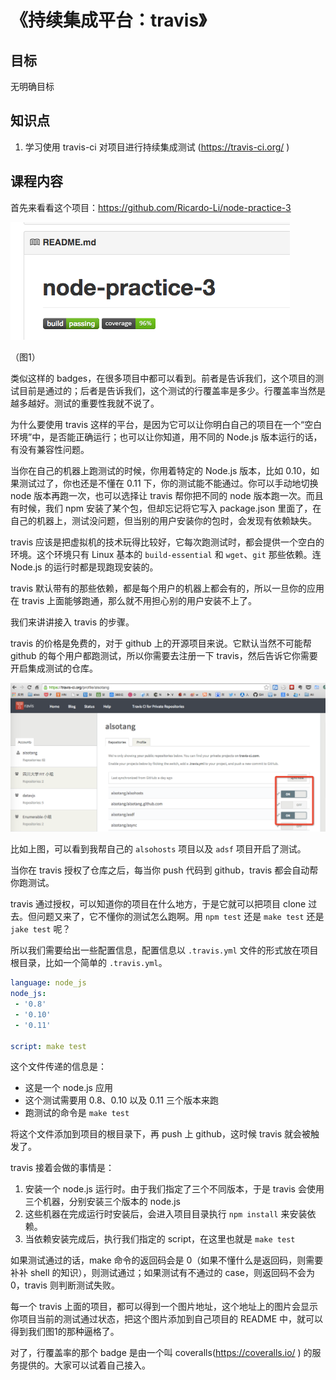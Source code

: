 # 《持续集成平台：travis》

## 目标

无明确目标

## 知识点

1. 学习使用 travis-ci 对项目进行持续集成测试 (https://travis-ci.org/ )

## 课程内容

首先来看看这个项目：https://github.com/Ricardo-Li/node-practice-3

![](https://github.com/alsotang/node-lessons/blob/master/lesson13/1.png)

（图1）

类似这样的 badges，在很多项目中都可以看到。前者是告诉我们，这个项目的测试目前是通过的；后者是告诉我们，这个测试的行覆盖率是多少。行覆盖率当然是越多越好。测试的重要性我就不说了。

为什么要使用 travis 这样的平台，是因为它可以让你明白自己的项目在一个“空白环境”中，是否能正确运行；也可以让你知道，用不同的 Node.js 版本运行的话，有没有兼容性问题。

当你在自己的机器上跑测试的时候，你用着特定的 Node.js 版本，比如 0.10，如果测试过了，你也还是不懂在 0.11 下，你的测试能不能通过。你可以手动地切换 node 版本再跑一次，也可以选择让 travis 帮你把不同的 node 版本跑一次。而且有时候，我们 npm 安装了某个包，但却忘记将它写入 package.json 里面了，在自己的机器上，测试没问题，但当别的用户安装你的包时，会发现有依赖缺失。

travis 应该是把虚拟机的技术玩得比较好，它每次跑测试时，都会提供一个空白的环境。这个环境只有 Linux 基本的 `build-essential` 和 `wget`、`git` 那些依赖。连 Node.js 的运行时都是现跑现安装的。

travis 默认带有的那些依赖，都是每个用户的机器上都会有的，所以一旦你的应用在 travis 上面能够跑通，那么就不用担心别的用户安装不上了。

我们来讲讲接入 travis 的步骤。

travis 的价格是免费的，对于 github 上的开源项目来说。它默认当然不可能帮 github 的每个用户都跑测试，所以你需要去注册一下 travis，然后告诉它你需要开启集成测试的仓库。

![](https://github.com/alsotang/node-lessons/blob/master/lesson13/2.png)

比如上图，可以看到我帮自己的 `alsohosts` 项目以及 `adsf` 项目开启了测试。

当你在 travis 授权了仓库之后，每当你 push 代码到 github，travis 都会自动帮你跑测试。

travis 通过授权，可以知道你的项目在什么地方，于是它就可以把项目 clone 过去。但问题又来了，它不懂你的测试怎么跑啊。用 `npm test` 还是 `make test` 还是 `jake test` 呢？

所以我们需要给出一些配置信息，配置信息以 `.travis.yml` 文件的形式放在项目根目录，比如一个简单的 `.travis.yml`。

```yml
language: node_js
node_js:
 - '0.8'
 - '0.10'
 - '0.11'

script: make test
```

这个文件传递的信息是：

* 这是一个 node.js 应用
* 这个测试需要用 0.8、0.10 以及 0.11 三个版本来跑
* 跑测试的命令是 `make test`

将这个文件添加到项目的根目录下，再 push 上 github，这时候 travis 就会被触发了。

travis 接着会做的事情是：

1. 安装一个 node.js 运行时。由于我们指定了三个不同版本，于是 travis 会使用三个机器，分别安装三个版本的 node.js
2. 这些机器在完成运行时安装后，会进入项目目录执行 `npm install` 来安装依赖。
3. 当依赖安装完成后，执行我们指定的 script，在这里也就是 `make test`

如果测试通过的话，make 命令的返回码会是 0（如果不懂什么是返回码，则需要补补 shell 的知识），则测试通过；如果测试有不通过的 case，则返回码不会为 0，travis 则判断测试失败。

每一个 travis 上面的项目，都可以得到一个图片地址，这个地址上的图片会显示你项目当前的测试通过状态，把这个图片添加到自己项目的 README 中，就可以得到我们图1的那种逼格了。

对了，行覆盖率的那个 badge 是由一个叫 coveralls(https://coveralls.io/ ) 的服务提供的。大家可以试着自己接入。

